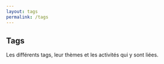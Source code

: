 ```yaml
---
layout: tags
permalink: /tags
---
```


## Tags

Les différents tags, leur thèmes et les activités qui y sont liées.